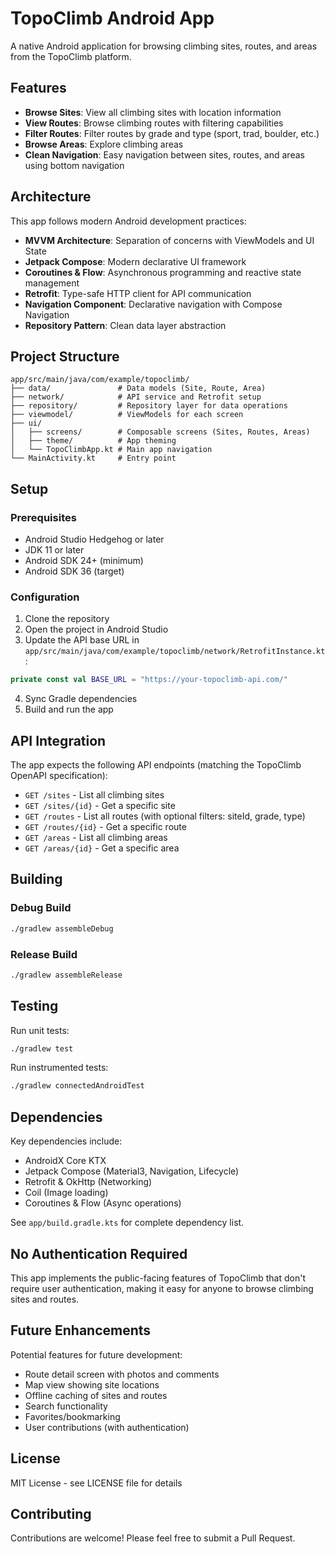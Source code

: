 # TopoClimb Android App

A native Android application for browsing climbing sites, routes, and areas from the TopoClimb platform.

## Features

- **Browse Sites**: View all climbing sites with location information
- **View Routes**: Browse climbing routes with filtering capabilities
- **Filter Routes**: Filter routes by grade and type (sport, trad, boulder, etc.)
- **Browse Areas**: Explore climbing areas
- **Clean Navigation**: Easy navigation between sites, routes, and areas using bottom navigation

## Architecture

This app follows modern Android development practices:

- **MVVM Architecture**: Separation of concerns with ViewModels and UI State
- **Jetpack Compose**: Modern declarative UI framework
- **Coroutines & Flow**: Asynchronous programming and reactive state management
- **Retrofit**: Type-safe HTTP client for API communication
- **Navigation Component**: Declarative navigation with Compose Navigation
- **Repository Pattern**: Clean data layer abstraction

## Project Structure

```
app/src/main/java/com/example/topoclimb/
├── data/               # Data models (Site, Route, Area)
├── network/            # API service and Retrofit setup
├── repository/         # Repository layer for data operations
├── viewmodel/          # ViewModels for each screen
├── ui/
│   ├── screens/        # Composable screens (Sites, Routes, Areas)
│   ├── theme/          # App theming
│   └── TopoClimbApp.kt # Main app navigation
└── MainActivity.kt     # Entry point
```

## Setup

### Prerequisites

- Android Studio Hedgehog or later
- JDK 11 or later
- Android SDK 24+ (minimum)
- Android SDK 36 (target)

### Configuration

1. Clone the repository
2. Open the project in Android Studio
3. Update the API base URL in `app/src/main/java/com/example/topoclimb/network/RetrofitInstance.kt`:

```kotlin
private const val BASE_URL = "https://your-topoclimb-api.com/"
```

4. Sync Gradle dependencies
5. Build and run the app

## API Integration

The app expects the following API endpoints (matching the TopoClimb OpenAPI specification):

- `GET /sites` - List all climbing sites
- `GET /sites/{id}` - Get a specific site
- `GET /routes` - List all routes (with optional filters: siteId, grade, type)
- `GET /routes/{id}` - Get a specific route
- `GET /areas` - List all climbing areas
- `GET /areas/{id}` - Get a specific area

## Building

### Debug Build
```bash
./gradlew assembleDebug
```

### Release Build
```bash
./gradlew assembleRelease
```

## Testing

Run unit tests:
```bash
./gradlew test
```

Run instrumented tests:
```bash
./gradlew connectedAndroidTest
```

## Dependencies

Key dependencies include:

- AndroidX Core KTX
- Jetpack Compose (Material3, Navigation, Lifecycle)
- Retrofit & OkHttp (Networking)
- Coil (Image loading)
- Coroutines & Flow (Async operations)

See `app/build.gradle.kts` for complete dependency list.

## No Authentication Required

This app implements the public-facing features of TopoClimb that don't require user authentication, making it easy for anyone to browse climbing sites and routes.

## Future Enhancements

Potential features for future development:

- Route detail screen with photos and comments
- Map view showing site locations
- Offline caching of sites and routes
- Search functionality
- Favorites/bookmarking
- User contributions (with authentication)

## License

MIT License - see LICENSE file for details

## Contributing

Contributions are welcome! Please feel free to submit a Pull Request.
